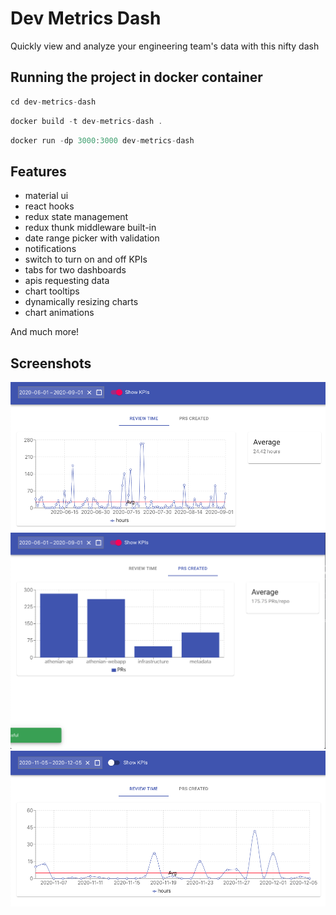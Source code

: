 # Dev Metrics Dash

Quickly view and analyze your engineering team's data with this nifty dash

## Running the project in docker container

```js
cd dev-metrics-dash
```

```js
docker build -t dev-metrics-dash .
```

```js
docker run -dp 3000:3000 dev-metrics-dash
```

## Features

- material ui
- react hooks
- redux state management
- redux thunk middleware built-in
- date range picker with validation
- notifications
- switch to turn on and off KPIs
- tabs for two dashboards
- apis requesting data
- chart tooltips
- dynamically resizing charts
- chart animations

And much more!

## Screenshots

![Screenshot One](src/screenshots/screenshot1.png)
![Screenshot Two](src/screenshots/screenshot2.png)
![Screenshot Three](src/screenshots/screenshot3.png)